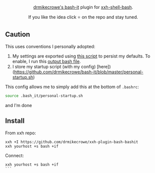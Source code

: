 <p align="center">
<a href="https://github.com/drmikecrowe/bash-it">drmikecrowe's bash-it</a> plugin for <a href="https://github.com/xxh/xxh-shell-bash">xxh-shell-bash</a>.
</p>

<p align="center">
If you like the idea click ⭐ on the repo and stay tuned.
</p>

## Caution

This uses conventions I personally adopted:

1. My settings are exported using [this script](https://github.com/drmikecrowe/bash-it/blob/master/backup-settings.sh) to persist my defaults. To enable, I run this [output bash file](https://github.com/drmikecrowe/bash-it/blob/master/bash_it_config_default.sh).
2. I store my startup script (with my config) [here])(https://github.com/drmikecrowe/bash-it/blob/master/personal-startup.sh)

This config allows me to simply add this at the bottom of `.bashrc`:

```sh
source .bash_it/personal-startup.sh
```

and I'm done

## Install
From xxh repo:
```
xxh +I https://github.com/drmikecrowe/xxh-plugin-bash-bashit
xxh yourhost +s bash +if
```

Connect:
``````
xxh yourhost +s bash +if
```
